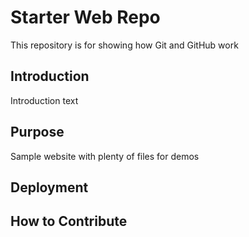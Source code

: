 # Starter Web Repo

This repository is for showing how Git and GitHub work

## Introduction

Introduction text

## Purpose

Sample website with plenty of files for demos

## Deployment

## How to Contribute
